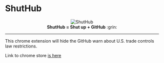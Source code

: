 # ShutHub

<div align="center">
<img src='https://raw.githubusercontent.com/MohamadKh75/ShutHub/master/icons/128.png' alt="ShutHub") /><br>
<strong>ShutHub = Shut up + GitHub</strong> :grin:
</div>

---

This chrome extension will hide the GitHub warn about U.S. trade controls law restrictions.

Link to chrome store [is here](https://google.com)
